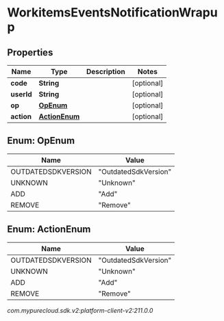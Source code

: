 # WorkitemsEventsNotificationWrapup


## Properties

| Name | Type | Description | Notes |
| ------------ | ------------- | ------------- | ------------- |
| **code** | **String** |  |  [optional] |
| **userId** | **String** |  |  [optional] |
| **op** | [**OpEnum**](#Enum--OpEnum) |  |  [optional] |
| **action** | [**ActionEnum**](#Enum--ActionEnum) |  |  [optional] |


## Enum: OpEnum

| Name | Value |
| ---- | ----- |
| OUTDATEDSDKVERSION | &quot;OutdatedSdkVersion&quot; | 
| UNKNOWN | &quot;Unknown&quot; | 
| ADD | &quot;Add&quot; | 
| REMOVE | &quot;Remove&quot; | 


## Enum: ActionEnum

| Name | Value |
| ---- | ----- |
| OUTDATEDSDKVERSION | &quot;OutdatedSdkVersion&quot; | 
| UNKNOWN | &quot;Unknown&quot; | 
| ADD | &quot;Add&quot; | 
| REMOVE | &quot;Remove&quot; | 




_com.mypurecloud.sdk.v2:platform-client-v2:211.0.0_
